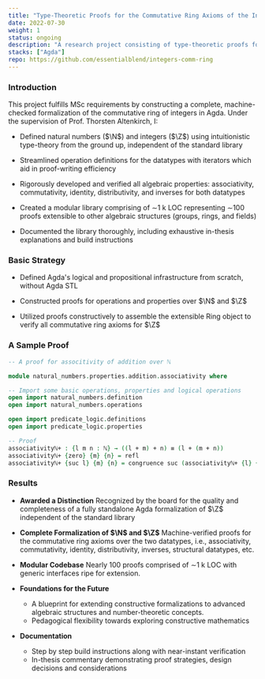 ```yaml
---
title: "Type-Theoretic Proofs for the Commutative Ring Axioms of the Integers"
date: 2022-07-30
weight: 1
status: ongoing
description: "A research project consisting of type-theoretic proofs for various properties of abstract algebraic mathematical structures."
stacks: ["Agda"]
repo: https://github.com/essentialblend/integers-comm-ring
---
```


### Introduction

This project fulfills MSc requirements by constructing a complete, machine-checked formalization of the commutative ring of integers in Agda. Under the supervision of Prof. Thorsten Altenkirch, I:

- Defined natural numbers ($\N$) and integers ($\Z$) using intuitionistic type-theory from the ground up, independent of the standard library

- Streamlined operation definitions for the datatypes with iterators which aid in proof-writing efficiency

- Rigorously developed and verified all algebraic properties: associativity, commutativity, identity, distributivity, and inverses for both datatypes

- Created a modular library comprising of $\sim$1 k LOC representing $\sim$100 proofs extensible to other algebraic structures (groups, rings, and fields)

- Documented the library thoroughly, including exhaustive in-thesis explanations and build instructions

### Basic Strategy

- Defined Agda's logical and propositional infrastructure from scratch, without Agda STL

- Constructed proofs for operations and properties over $\N$ and $\Z$

- Utilized proofs constructively to assemble the extensible Ring object to verify all commutative ring axioms for $\Z$ 

### A Sample Proof

```agda
-- A proof for associtivity of addition over ℕ

module natural_numbers.properties.addition.associativity where

-- Import some basic operations, properties and logical operations
open import natural_numbers.definition
open import natural_numbers.operations

open import predicate_logic.definitions
open import predicate_logic.properties

-- Proof
associativityℕ+ : {l m n : ℕ} → ((l + m) + n) ≡ (l + (m + n))
associativityℕ+ {zero} {m} {n} = refl
associativityℕ+ {suc l} {m} {n} = congruence suc (associativityℕ+ {l} {m} {n})
```

### Results

- **Awarded a Distinction**
  Recognized by the board for the quality and completeness of a fully standalone Agda formalization of $\Z$ independent of the standard library

- **Complete Formalization of $\N$ and $\Z$**
  Machine-verified proofs for the commutative ring axioms over the two datatypes, i.e., associativity, commutativity, identity, distributivity, inverses, structural datatypes, etc.

- **Modular Codebase**
  Nearly 100 proofs comprised of $\sim$1 k LOC with generic interfaces ripe for extension.

- **Foundations for the Future** 
  - A blueprint for extending constructive formalizations to advanced algebraic structures and number-theoretic concepts.
  - Pedagogical flexibility towards exploring constructive mathematics  

- **Documentation**
  - Step by step build instructions along with near-instant verification 
  - In-thesis commentary demonstrating proof strategies, design decisions and considerations

